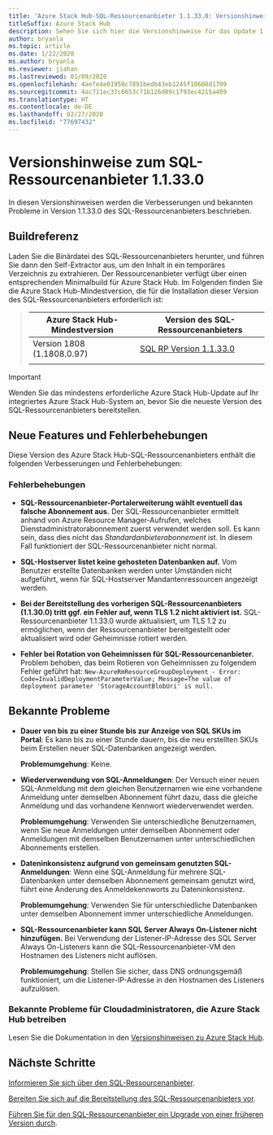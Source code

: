 ```yaml
---
title: 'Azure Stack Hub-SQL-Ressourcenanbieter 1.1.33.0: Versionshinweise'
titleSuffix: Azure Stack Hub
description: Sehen Sie sich hier die Versionshinweise für das Update 1.1.33.0 des Azure Stack Hub-SQL-Ressourcenanbieters an.
author: bryanla
ms.topic: article
ms.date: 1/22/2020
ms.author: bryanla
ms.reviewer: jiahan
ms.lastreviewed: 01/09/2020
ms.openlocfilehash: 4aefe4e01950c7891bedb43eb1245f10608d1709
ms.sourcegitcommit: 4ac711ec37c6653c71b126d09c1f93ec4215a489
ms.translationtype: HT
ms.contentlocale: de-DE
ms.lasthandoff: 02/27/2020
ms.locfileid: "77697432"
---
```

# <a name="sql-resource-provider-11330-release-notes"></a>Versionshinweise zum SQL-Ressourcenanbieter 1.1.33.0

In diesen Versionshinweisen werden die Verbesserungen und bekannten Probleme in Version 1.1.33.0 des SQL-Ressourcenanbieters beschrieben.

## <a name="build-reference"></a>Buildreferenz
Laden Sie die Binärdatei des SQL-Ressourcenanbieters herunter, und führen Sie dann den Self-Extractor aus, um den Inhalt in ein temporäres Verzeichnis zu extrahieren. Der Ressourcenanbieter verfügt über einen entsprechenden Minimalbuild für Azure Stack Hub. Im Folgenden finden Sie die Azure Stack Hub-Mindestversion, die für die Installation dieser Version des SQL-Ressourcenanbieters erforderlich ist:

> |Azure Stack Hub-Mindestversion|Version des SQL-Ressourcenanbieters|
> |-----|-----|
> |Version 1808 (1.1808.0.97)|[SQL RP Version 1.1.33.0](https://aka.ms/azurestacksqlrp11330)|  
> |     |     |

> [!IMPORTANT]
> Wenden Sie das mindestens erforderliche Azure Stack Hub-Update auf Ihr integriertes Azure Stack Hub-System an, bevor Sie die neueste Version des SQL-Ressourcenanbieters bereitstellen.

## <a name="new-features-and-fixes"></a>Neue Features und Fehlerbehebungen
Diese Version des Azure Stack Hub-SQL-Ressourcenanbieters enthält die folgenden Verbesserungen und Fehlerbehebungen:

### <a name="fixes"></a>Fehlerbehebungen

- **SQL-Ressourcenanbieter-Portalerweiterung wählt eventuell das falsche Abonnement aus.** Der SQL-Ressourcenanbieter ermittelt anhand von Azure Resource Manager-Aufrufen, welches Dienstadministratorabonnement zuerst verwendet werden soll. Es kann sein, dass dies nicht das *Standardanbieterabonnement* ist. In diesem Fall funktioniert der SQL-Ressourcenanbieter nicht normal.

- **SQL-Hostserver listet keine gehosteten Datenbanken auf.** Vom Benutzer erstellte Datenbanken werden unter Umständen nicht aufgeführt, wenn für SQL-Hostserver Mandantenressourcen angezeigt werden.

- **Bei der Bereitstellung des vorherigen SQL-Ressourcenanbieters (1.1.30.0) tritt ggf. ein Fehler auf, wenn TLS 1.2 nicht aktiviert ist.** SQL-Ressourcenanbieter 1.1.33.0 wurde aktualisiert, um TLS 1.2 zu ermöglichen, wenn der Ressourcenanbieter bereitgestellt oder aktualisiert wird oder Geheimnisse rotiert werden.

- **Fehler bei Rotation von Geheimnissen für SQL-Ressourcenanbieter.** Problem behoben, das beim Rotieren von Geheimnissen zu folgendem Fehler geführt hat: `New-AzureRmResourceGroupDeployment - Error: Code=InvalidDeploymentParameterValue; Message=The value of deployment parameter 'StorageAccountBlobUri' is null.`

## <a name="known-issues"></a>Bekannte Probleme

- **Dauer von bis zu einer Stunde bis zur Anzeige von SQL SKUs im Portal**: Es kann bis zu einer Stunde dauern, bis die neu erstellten SKUs beim Erstellen neuer SQL-Datenbanken angezeigt werden.

    **Problemumgehung**: Keine.

- **Wiederverwendung von SQL-Anmeldungen**: Der Versuch einer neuen SQL-Anmeldung mit dem gleichen Benutzernamen wie eine vorhandene Anmeldung unter demselben Abonnement führt dazu, dass die gleiche Anmeldung und das vorhandene Kennwort wiederverwendet werden.

    **Problemumgehung**: Verwenden Sie unterschiedliche Benutzernamen, wenn Sie neue Anmeldungen unter demselben Abonnement oder Anmeldungen mit demselben Benutzernamen unter unterschiedlichen Abonnements erstellen.

- **Dateninkonsistenz aufgrund von gemeinsam genutzten SQL-Anmeldungen**: Wenn eine SQL-Anmeldung für mehrere SQL-Datenbanken unter demselben Abonnement gemeinsam genutzt wird, führt eine Änderung des Anmeldekennworts zu Dateninkonsistenz.

    **Problemumgehung**: Verwenden Sie für unterschiedliche Datenbanken unter demselben Abonnement immer unterschiedliche Anmeldungen.

- **SQL-Ressourcenanbieter kann SQL Server Always On-Listener nicht hinzufügen.** Bei Verwendung der Listener-IP-Adresse des SQL Server Always On-Listeners kann die SQL-Ressourcenanbieter-VM den Hostnamen des Listeners nicht auflösen.

    **Problemumgehung**: Stellen Sie sicher, dass DNS ordnungsgemäß funktioniert, um die Listener-IP-Adresse in den Hostnamen des Listeners aufzulösen.

### <a name="known-issues-for-cloud-admins-operating-azure-stack-hub"></a>Bekannte Probleme für Cloudadministratoren, die Azure Stack Hub betreiben
Lesen Sie die Dokumentation in den [Versionshinweisen zu Azure Stack Hub](azure-stack-servicing-policy.md).

## <a name="next-steps"></a>Nächste Schritte
[Informieren Sie sich über den SQL-Ressourcenanbieter](azure-stack-sql-resource-provider.md).

[Bereiten Sie sich auf die Bereitstellung des SQL-Ressourcenanbieters vor](azure-stack-sql-resource-provider-deploy.md#prerequisites).

[Führen Sie für den SQL-Ressourcenanbieter ein Upgrade von einer früheren Version durch](azure-stack-sql-resource-provider-update.md).